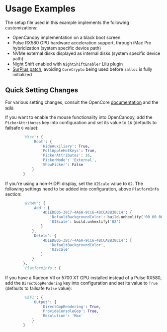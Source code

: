 # Usage Examples

The setup file used in this example implements the following customizations:

- OpenCanopy implementation on a black boot screen
- Pulse RX580 GPU hardware acceleration support, through iMac Pro hybridization (system specific device path)
- NVMe external disks displayed as internal disks (system specific device path)
- Night Shift enabled with `NightShiftEnabler` Lilu plugin
- [SurPlus patch](../../../../../reenigneorcim/SurPlus), avoiding `CoreCrypto` being used before `zalloc` is fully initialized

## Quick Setting Changes

For various setting changes, consult the OpenCore [documentation](../../../../../acidanthera/OpenCorePkg/tree/master/Docs) and the [wiki](../../../wiki).

If you want to enable the mouse functionality into OpenCanopy, add the `PickerAttributes` key into configuration and set its value to `16` (defaults to failsafe `0` value):

```python
        'Misc': {
            'Boot': {
                'HideAuxiliary': True,
                'PollAppleHotKeys': True,
                'PickerAttributes': 16,
                'PickerMode': 'External',
                'ShowPicker': False
            }
        }
```

If you're using a non-HiDPI display, set the `UIScale` value to `02`. The following settings need to be added into configuration, above `PlatformInfo` section:

```python
        'NVRAM': {
            'Add': {
                '4D1EDE05-38C7-4A6A-9CC6-4BCCA8B38C14': {
                    'DefaultBackgroundColor': build.unhexlify('00 00 00 00'),
                    'UIScale': build.unhexlify('02')
                }
            },
            'Delete': {
                '4D1EDE05-38C7-4A6A-9CC6-4BCCA8B38C14': [
                    'DefaultBackgroundColor',
                    'UIScale'
                ]
            }
        },
        'PlatformInfo': {
```

If you have a Radeon VII or 5700 XT GPU installed instead of a Pulse RX580, add the `DirectGopRendering` key into configuration and set its value to `True` (defaults to failsafe `False` value):

```python
        'UEFI': {
            'Output': {
                'DirectGopRendering': True,
                'ProvideConsoleGop': True,
                'Resolution': 'Max'
            }
        }
```
